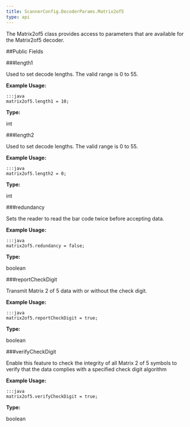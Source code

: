 ```yaml
---
title: ScannerConfig.DecoderParams.Matrix2of5
type: api
---
```



The Matrix2of5 class provides access to parameters that are
 available for the Matrix2of5 decoder.

##Public Fields

###length1

Used to set decode lengths. The valid range is 0 to 55.
 
 

**Example Usage:**
	
	:::java	
	matrix2of5.length1 = 10;


**Type:**

int

###length2

Used to set decode lengths. The valid range is 0 to 55.
 
 

**Example Usage:**
	
	:::java	
	matrix2of5.length2 = 0;


**Type:**

int

###redundancy

Sets the reader to read the bar code twice before accepting data.
 
 

**Example Usage:**
	
	:::java	
	matrix2of5.redundancy = false;


**Type:**

boolean

###reportCheckDigit

Transmit Matrix 2 of 5 data with or without the check digit.
 
 

**Example Usage:**
	
	:::java	
	matrix2of5.reportCheckDigit = true;


**Type:**

boolean

###verifyCheckDigit

Enable this feature to check the integrity of all Matrix 2 of 5
 symbols to verify that the data complies with a specified check
 digit algorithm
 

**Example Usage:**
	
	:::java	
	matrix2of5.verifyCheckDigit = true;


**Type:**

boolean


